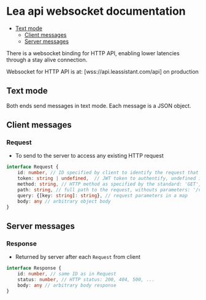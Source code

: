 # Lea api websocket documentation

* [Text mode](#text-mode)
  * [Client messages](#client-messages)
  * [Server messages](#server-messages)

There is a websocket binding for HTTP API, enabling lower latencies through a stay alive connection.

Websocket for HTTP API is at: [wss://api.leassistant.com/api] on production

## Text mode

Both ends send messages in text mode. Each message is a JSON object.

## Client messages

### Request
- To send to the server to access any existing HTTP request
```ts
interface Request {
	id: number, // ID specified by client to identify the request that will be sent back in response
	token: string | undefined,  // JWT token to authentify, undefined if not logged in
	method: string, // HTTP method as specified by the standard: 'GET', 'POST', 'PATCH', 'DELETE', ...
	path: string, // full path to the request, withouts parameters: '/v1/auth/login', ...
	query: {[key: string]: string}, // request parameters in a map
	body: any // arbitrary object body
}
```

## Server messages

### Response
- Returned by server after each `Request` from client
```ts
interface Response {
	id: number, // same ID as in Request
	status: number, // HTTP status: 200, 404, 500, ...
	body: any // arbitrary body response
}
```
